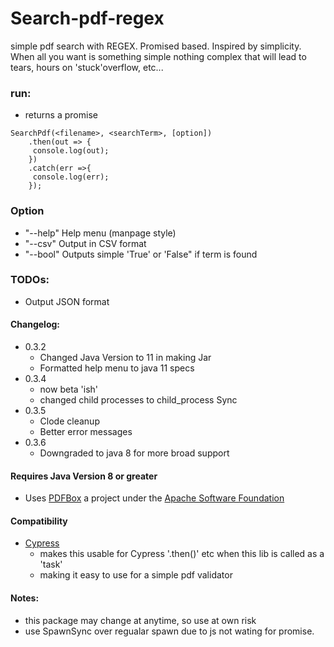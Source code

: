 # Search-pdf-regex

simple pdf search with REGEX. Promised based. Inspired by simplicity. When all you want is something simple 
nothing complex that will lead to tears, hours on 'stuck'overflow, etc...


### run:
- returns a promise

```shell
SearchPdf(<filename>, <searchTerm>, [option])
  	.then(out => {
	 console.log(out);
	})
	.catch(err =>{
	 console.log(err);
	});
```
### Option
- "--help" Help menu (manpage style)
- "--csv" Output in CSV format
- "--bool" Outputs simple 'True' or 'False" if term is found




### TODOs:
- Output JSON format

#### Changelog: 

- 0.3.2
	- Changed Java Version to 11 in making Jar
	- Formatted help menu to java 11 specs
- 0.3.4
	- now beta 'ish' 
	- changed child processes to child_process Sync
- 0.3.5
	- Clode cleanup
	- Better error messages
- 0.3.6
	- Downgraded to java 8 for more broad support	
	
#### Requires Java Version 8 or greater

- Uses [PDFBox](https://pdfbox.apache.org/) a project under the [Apache Software Foundation](https://apache.org/)

#### Compatibility 
- [Cypress](https://www.cypress.io/)
    - makes this usable for Cypress '.then()' etc when this lib is called as a 'task'
	- making it easy to use for a simple pdf validator

#### Notes:
- this package may change at anytime, so use at own risk
- use SpawnSync over regualar spawn due to js not wating for promise. 



